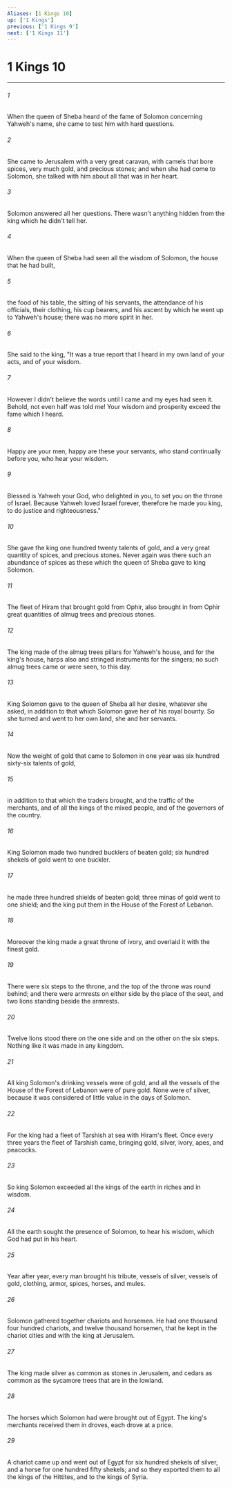 ```yaml
---
Aliases: [1 Kings 10]
up: ['1 Kings']
previous: ['1 Kings 9']
next: ['1 Kings 11']
---
```

# 1 Kings 10
***





###### 1 

When the queen of Sheba heard of the fame of Solomon concerning Yahweh's name, she came to test him with hard questions. 



###### 2 

She came to Jerusalem with a very great caravan, with camels that bore spices, very much gold, and precious stones; and when she had come to Solomon, she talked with him about all that was in her heart. 



###### 3 

Solomon answered all her questions. There wasn't anything hidden from the king which he didn't tell her. 



###### 4 

When the queen of Sheba had seen all the wisdom of Solomon, the house that he had built, 



###### 5 

the food of his table, the sitting of his servants, the attendance of his officials, their clothing, his cup bearers, and his ascent by which he went up to Yahweh's house; there was no more spirit in her. 



###### 6 

She said to the king, "It was a true report that I heard in my own land of your acts, and of your wisdom. 



###### 7 

However I didn't believe the words until I came and my eyes had seen it. Behold, not even half was told me! Your wisdom and prosperity exceed the fame which I heard. 



###### 8 

Happy are your men, happy are these your servants, who stand continually before you, who hear your wisdom. 



###### 9 

Blessed is Yahweh your God, who delighted in you, to set you on the throne of Israel. Because Yahweh loved Israel forever, therefore he made you king, to do justice and righteousness." 



###### 10 

She gave the king one hundred twenty talents of gold, and a very great quantity of spices, and precious stones. Never again was there such an abundance of spices as these which the queen of Sheba gave to king Solomon. 



###### 11 

The fleet of Hiram that brought gold from Ophir, also brought in from Ophir great quantities of almug trees and precious stones. 



###### 12 

The king made of the almug trees pillars for Yahweh's house, and for the king's house, harps also and stringed instruments for the singers; no such almug trees came or were seen, to this day. 



###### 13 

King Solomon gave to the queen of Sheba all her desire, whatever she asked, in addition to that which Solomon gave her of his royal bounty. So she turned and went to her own land, she and her servants. 



###### 14 

Now the weight of gold that came to Solomon in one year was six hundred sixty-six talents of gold, 



###### 15 

in addition to that which the traders brought, and the traffic of the merchants, and of all the kings of the mixed people, and of the governors of the country. 



###### 16 

King Solomon made two hundred bucklers of beaten gold; six hundred shekels of gold went to one buckler. 



###### 17 

he made three hundred shields of beaten gold; three minas of gold went to one shield; and the king put them in the House of the Forest of Lebanon. 



###### 18 

Moreover the king made a great throne of ivory, and overlaid it with the finest gold. 



###### 19 

There were six steps to the throne, and the top of the throne was round behind; and there were armrests on either side by the place of the seat, and two lions standing beside the armrests. 



###### 20 

Twelve lions stood there on the one side and on the other on the six steps. Nothing like it was made in any kingdom. 



###### 21 

All king Solomon's drinking vessels were of gold, and all the vessels of the House of the Forest of Lebanon were of pure gold. None were of silver, because it was considered of little value in the days of Solomon. 



###### 22 

For the king had a fleet of Tarshish at sea with Hiram's fleet. Once every three years the fleet of Tarshish came, bringing gold, silver, ivory, apes, and peacocks. 



###### 23 

So king Solomon exceeded all the kings of the earth in riches and in wisdom. 



###### 24 

All the earth sought the presence of Solomon, to hear his wisdom, which God had put in his heart. 



###### 25 

Year after year, every man brought his tribute, vessels of silver, vessels of gold, clothing, armor, spices, horses, and mules. 



###### 26 

Solomon gathered together chariots and horsemen. He had one thousand four hundred chariots, and twelve thousand horsemen, that he kept in the chariot cities and with the king at Jerusalem. 



###### 27 

The king made silver as common as stones in Jerusalem, and cedars as common as the sycamore trees that are in the lowland. 



###### 28 

The horses which Solomon had were brought out of Egypt. The king's merchants received them in droves, each drove at a price. 



###### 29 

A chariot came up and went out of Egypt for six hundred shekels of silver, and a horse for one hundred fifty shekels; and so they exported them to all the kings of the Hittites, and to the kings of Syria.
